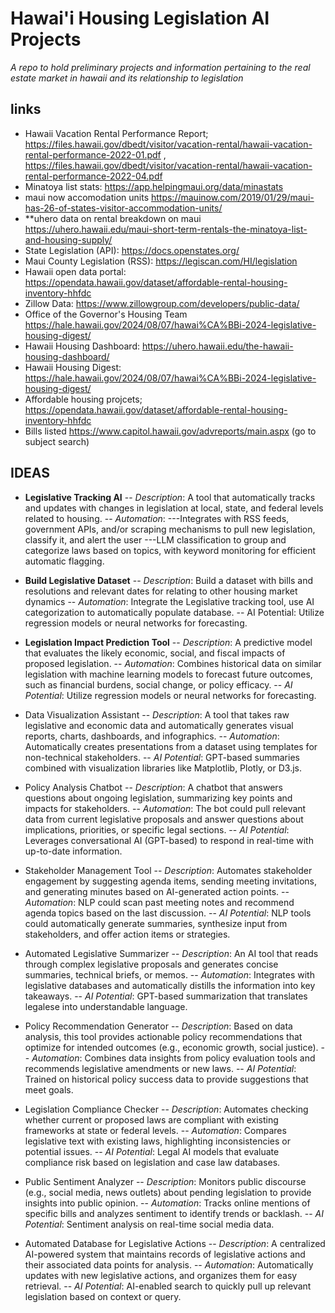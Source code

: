 # Hawai'i Housing Legislation AI Projects

*A repo to hold preliminary projects and information pertaining to the real estate market in hawaii and its relationship to legislation*

## links
- Hawaii Vacation Rental Performance Report; https://files.hawaii.gov/dbedt/visitor/vacation-rental/hawaii-vacation-rental-performance-2022-01.pdf , https://files.hawaii.gov/dbedt/visitor/vacation-rental/hawaii-vacation-rental-performance-2022-04.pdf 
- Minatoya list stats: https://app.helpingmaui.org/data/minastats 
- maui now accomodation units https://mauinow.com/2019/01/29/maui-has-26-of-states-visitor-accommodation-units/
- **uhero data on rental breakdown on maui https://uhero.hawaii.edu/maui-short-term-rentals-the-minatoya-list-and-housing-supply/
- State Legislation (API): https://docs.openstates.org/
- Maui County Legislation (RSS): https://legiscan.com/HI/legislation 
- Hawaii open data portal: https://opendata.hawaii.gov/dataset/affordable-rental-housing-inventory-hhfdc
- Zillow Data: https://www.zillowgroup.com/developers/public-data/ 
- Office of the Governor's Housing Team https://hale.hawaii.gov/2024/08/07/hawai%CA%BBi-2024-legislative-housing-digest/
- Hawaii Housing Dashboard: https://uhero.hawaii.edu/the-hawaii-housing-dashboard/
- Hawaii Housing Digest: https://hale.hawaii.gov/2024/08/07/hawai%CA%BBi-2024-legislative-housing-digest/ 
- Affordable housing projcets; https://opendata.hawaii.gov/dataset/affordable-rental-housing-inventory-hhfdc
- Bills listed https://www.capitol.hawaii.gov/advreports/main.aspx (go to subject search)

## IDEAS

- **Legislative Tracking AI**
-- *Description*: A tool that automatically tracks and updates with changes in legislation at local, state, and federal levels related to housing.
-- *Automation*:
  ---Integrates with RSS feeds, government APIs, and/or scraping mechanisms to pull new legislation, classify it, and alert the user
  ---LLM classification to group and categorize laws based on topics, with keyword monitoring for efficient automatic flagging.

- **Build Legislative Dataset**
-- *Description*: Build a dataset with bills and resolutions and relevant dates for relating to other housing market dynamics
-- *Automation*: Integrate the Legislative tracking tool, use AI categorization to automatically populate database.
-- AI Potential: Utilize regression models or neural networks for forecasting.


- **Legislation Impact Prediction Tool**
-- *Description*: A predictive model that evaluates the likely economic, social, and fiscal impacts of proposed legislation.
-- *Automation*: Combines historical data on similar legislation with machine learning models to forecast future outcomes, such as financial burdens, social change, or policy efficacy.
-- *AI Potential*: Utilize regression models or neural networks for forecasting.

- Data Visualization Assistant
-- *Description*: A tool that takes raw legislative and economic data and automatically generates visual reports, charts, dashboards, and infographics.
-- *Automation*: Automatically creates presentations from a dataset using templates for non-technical stakeholders.
-- *AI Potential*: GPT-based summaries combined with visualization libraries like Matplotlib, Plotly, or D3.js.

- Policy Analysis Chatbot
-- *Description*: A chatbot that answers questions about ongoing legislation, summarizing key points and impacts for stakeholders.
-- *Automation*: The bot could pull relevant data from current legislative proposals and answer questions about implications, priorities, or specific legal sections.
-- *AI Potential*: Leverages conversational AI (GPT-based) to respond in real-time with up-to-date information.

- Stakeholder Management Tool
-- *Description*: Automates stakeholder engagement by suggesting agenda items, sending meeting invitations, and generating minutes based on AI-generated action points.
-- *Automation*: NLP could scan past meeting notes and recommend agenda topics based on the last discussion.
-- *AI Potential*: NLP tools could automatically generate summaries, synthesize input from stakeholders, and offer action items or strategies.

- Automated Legislative Summarizer
-- *Description*: An AI tool that reads through complex legislative proposals and generates concise summaries, technical briefs, or memos.
-- *Automation*: Integrates with legislative databases and automatically distills the information into key takeaways.
-- *AI Potential*: GPT-based summarization that translates legalese into understandable language.

- Policy Recommendation Generator
-- *Description*: Based on data analysis, this tool provides actionable policy recommendations that optimize for intended outcomes (e.g., economic growth, social justice).
-- *Automation*: Combines data insights from policy evaluation tools and recommends legislative amendments or new laws.
-- *AI Potential*: Trained on historical policy success data to provide suggestions that meet goals.

- Legislation Compliance Checker
-- *Description*: Automates checking whether current or proposed laws are compliant with existing frameworks at state or federal levels.
-- *Automation*: Compares legislative text with existing laws, highlighting inconsistencies or potential issues.
-- *AI Potential*: Legal AI models that evaluate compliance risk based on legislation and case law databases.

- Public Sentiment Analyzer
-- *Description*: Monitors public discourse (e.g., social media, news outlets) about pending legislation to provide insights into public opinion.
-- *Automation*: Tracks online mentions of specific bills and analyzes sentiment to identify trends or backlash.
-- *AI Potential*: Sentiment analysis on real-time social media data.

- Automated Database for Legislative Actions
-- *Description*: A centralized AI-powered system that maintains records of legislative actions and their associated data points for analysis.
-- *Automation*: Automatically updates with new legislative actions, and organizes them for easy retrieval.
-- *AI Potential*: AI-enabled search to quickly pull up relevant legislation based on context or query.
